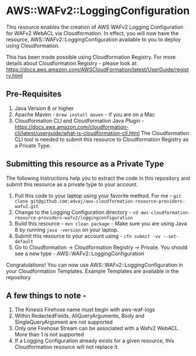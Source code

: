 # AWS::WAFv2::LoggingConfiguration
This resource enables the creation of AWS WAFv2 Logging Configuration for WAFv2 WebACL via Cloudformation. In effect, you will now have the resource, AWS::WAFv2::LoggingConfiguration available to you to deploy using Cloudformation.  

This has been made possible using Cloudformation Registry. For more details about Cloudformation Registry - please look at: https://docs.aws.amazon.com/AWSCloudFormation/latest/UserGuide/registry.html

## Pre-Requisites

1. Java Version 8 or higher
2. Apache Maven - `brew install maven` - if you are on a Mac
3. Cloudformation CLI and Cloudformation Java Plugin - https://docs.aws.amazon.com/cloudformation-cli/latest/userguide/what-is-cloudformation-cli.html
The Cloudformation CLI tool is needed to submit this resource to Cloudformation Registry as a Private Type. 

## Submitting this resource as a Private Type 

The following instructions help you to extract the code in this repository and submit this resource as a private type to your account.

1. Pull this code to your laptop using your favorite method. For me - `git clone git@github.com:advaj/aws-cloudformation-resource-providers-wafv2.git`
2. Change to the Logging Configuration directory - `cd aws-cloudformation-resource-providers-wafv2/loggingconfiguration`
3. Build this resource - `mvn clean package` - Make sure you are using Java 8 by running `java -version` on your laptop.
4. Submit this resource to your account using - `cfn submit -vv --set-default`
5. Go to Cloudformation -> Cloudformation Registry -> Private. You should see a new type - AWS::WAFv2::LoggingConfiguration 

Congratulations! You can now use AWS::WAFv2::LoggingConfiguration in your Cloudformation Templates. Example Templates are available in the repository

## A few things to note - 
1. The Kinesis Firehose name must begin with aws-waf-logs
2. Within RedactedFields, AllQueryArguments, Body and SingleQueryArgument are not supported
3. Only one Firehose Stream can be associated with a Wafv2 WebACL. More than 1 is not supported 
4. If a Logging Configuration already exists for a given resource, this Cloudformation resource will not replace it. 
